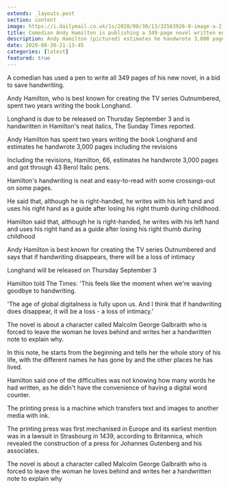 ```yaml
---
extends: _layouts.post
section: content
image: https://i.dailymail.co.uk/1s/2020/08/30/13/32563926-0-image-a-2_1598789341616.jpg 
title: Comedian Andy Hamilton is publishing a 349-page novel written entirely by HAND over two years 
description: Andy Hamilton (pictured) estimates he handwrote 3,000 pages including the revisions and got through 43 Berol Italic pens. Longhand is due to be released on Thursday. 
date: 2020-08-30-21-13-45 
categories: [latest] 
featured: true 
--- 
```

A comedian has used a pen to write all 349 pages of his new novel, in a bid to save handwriting. 

Andy Hamilton, who is best known for creating the TV series Outnumbered, spent two years writing the book Longhand. 

Longhand is due to be released on Thursday September 3 and is handwritten in Hamilton's neat italics, The Sunday Times reported.  

Andy Hamilton has spent two years writing the book Longhand and estimates he handwrote 3,000 pages including the revisions 

Including the revisions, Hamilton, 66, estimates he handwrote 3,000 pages and got through 43 Berol Italic pens. 

Hamilton's handwriting is neat and easy-to-read with some crossings-out on some pages. 

He said that, although he is right-handed, he writes with his left hand and uses his right hand as a guide after losing his right thumb during childhood. 

Hamilton said that, although he is right-handed, he writes with his left hand and uses his right hand as a guide after losing his right thumb during childhood

Andy Hamilton is best known for creating the TV series Outnumbered and says that if handwriting disappears, there will be a loss of intimacy 

Longhand will be released on Thursday September 3

Hamilton told The Times: 'This feels like the moment when we're waving goodbye to handwriting. 

'The age of global digitalness is fully upon us. And I think that if handwriting does disappear, it will be a loss - a loss of intimacy.' 

The novel is about a character called Malcolm George Galbraith who is forced to leave the woman he loves behind and writes her a handwritten note to explain why. 

In this note, he starts from the beginning and tells her the whole story of his life, with the different names he has gone by and the other places he has lived.  

Hamilton said one of the difficulties was not knowing how many words he had written, as he didn't have the convenience of having a digital word counter.  

The printing press is a machine which transfers text and images to another media with ink.  

The printing press was first mechanised in Europe and its earliest mention was in a lawsuit in Strasbourg in 1439, according to Britannica, which revealed the construction of a press for Johannes Gutenberg and his associates.  

The novel is about a character called Malcolm George Galbraith who is forced to leave the woman he loves behind and writes her a handwritten note to explain why

